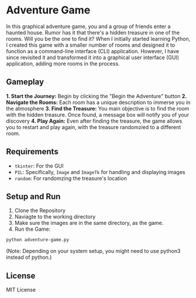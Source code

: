 # Adventure Game
In this graphical adventure game, you and a group of friends enter a haunted house. Rumor has it that there's a hidden treasure in one of the rooms. Will you be the one to find it? When I initially started learning Python, I created this game with a smaller number of rooms and designed it to function as a command-line interface (CLI) application. However, I have since revisited it and transformed it into a graphical user interface (GUI) application, adding more rooms in the process.

## Gameplay
**1. Start the Journey:** Begin by clicking the "Begin the Adventure" button
**2. Navigate the Rooms:** Each room has a unique description to immerse you in the atmosphere
**3. Find the Treasure:** You main objective is to find the room with the hidden treasure. Once found, a message box will notify you of your discovery
**4. Play Again:** Even after finding the treasure, the game allows you to restart and play again, with the treasure randomzied to a different room.

## Requirements
- `tkinter`: For the GUI
- `PIL`: Specifically, `Image` and `ImageTk` for handling and displaying images
- `random`: For randomzing the treasure's location

## Setup and Run 
1. Clone the Repository
2. Naviagte to the working directory
3. Make sure the images are in the same directory, as the game.
4. Run the Game:
  ```bash
python adventure-game.py
  ```
(Note: Depending on your system setup, you might need to use python3 instead of python.)

## License
MIT License
